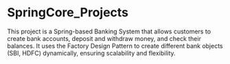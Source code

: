 # SpringCore_Projects
This project is a Spring-based Banking System that allows customers to create bank accounts, deposit and withdraw money, and check their balances. It uses the Factory Design Pattern to create different bank objects (SBI, HDFC) dynamically, ensuring scalability and flexibility.
